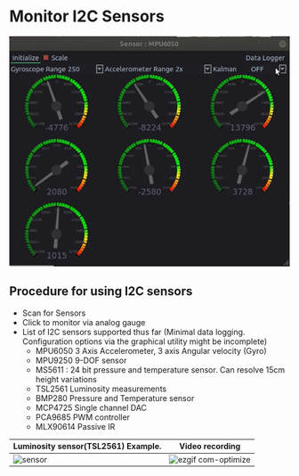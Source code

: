 # Monitor I2C Sensors

![Screenshot](images/mpu6050.gif?raw=true "6 DOF inertial measurement unit MPU6050")

## Procedure for using I2C sensors

- Scan for Sensors
- Click to monitor via analog gauge
- List of I2C sensors supported thus far (Minimal data logging. Configuration options via the graphical utility might be incomplete)
  - MPU6050 3 Axis Accelerometer, 3 axis Angular velocity (Gyro)
  - MPU9250 9-DOF sensor
  - MS5611 : 24 bit pressure and temperature sensor. Can resolve 15cm height variations
  - TSL2561 Luminosity measurements
  - BMP280 Pressure and Temperature sensor
  - MCP4725 Single channel DAC
  - PCA9685 PWM controller
  - MLX90614 Passive IR


Luminosity sensor(TSL2561) Example. | Video recording
---|---
![sensor](https://user-images.githubusercontent.com/19327143/52988950-5c64f580-3427-11e9-8516-d6708ef2532b.gif) | ![ezgif com-optimize](https://user-images.githubusercontent.com/19327143/52989158-2bd18b80-3428-11e9-9b26-21f21f8fe99a.gif)

